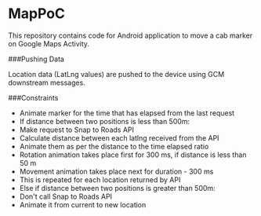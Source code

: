 # MapPoC

This repository contains code for Android application to move a cab marker on Google Maps Activity.

###Pushing Data

Location data (LatLng values) are pushed to the device using GCM downstream messages.

###Constraints
- Animate marker for the time that has elapsed from the last request
- If distance between two positions is less than 500m:
 -  Make request to Snap to Roads API
  - Calculate distance between each latlng received from the API
  - Animate them as per the distance to the time elapsed ratio
  - Rotation animation takes place first for 300 ms, if distance is less than 50 m
  - Movement animation takes place next for duration - 300 ms
  - This is repeated for each location returned by API
- Else if distance between two positions is greater than 500m:
 - Don't call Snap to Roads API
 - Animate it from current to new location
 
